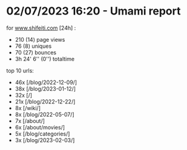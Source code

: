 # 02/07/2023 16:20 - Umami report
for www.shifeiti.com [24h] :

 - 210 (14) page views
 - 76 (8) uniques
 - 70 (27) bounces
 - 3h 24' 6'' (0'') totaltime


top 10 urls:
 - 46x [/blog/2022-12-09/]
 - 38x [/blog/2023-01-12/]
 - 32x [/]
 - 21x [/blog/2022-12-22/]
 - 8x [/wiki/]
 - 8x [/blog/2022-05-07/]
 - 7x [/about/]
 - 6x [/about/movies/]
 - 5x [/blog/categories/]
 - 3x [/blog/2023-02-03/]


